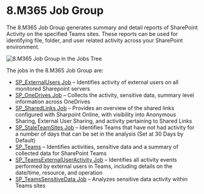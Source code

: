 # 8.M365 Job Group

The 8.M365 Job Group generates summary and detail reports of SharePoint Activity on the specified
Teams sites. These reports can be used for identifying file, folder, and user related activity
across your SharePoint environment.

![8.M365 Job Group in the Jobs Tree](/img/versioned_docs/enterpriseauditor_11.6/enterpriseauditor/admin/hostmanagement/jobstree.webp)

The jobs in the 8.M365 Job Group are:

- [SP_ExternalUsers Job](/docs/accessanalyzer/11.6/enterpriseauditor/solutions/sharepoint/m365/sp_externalusers.md)
  – Identifies activity of external users on all monitored Sharepoint servers
- [SP_OneDrives Job](/docs/accessanalyzer/11.6/enterpriseauditor/solutions/sharepoint/m365/sp_onedrives.md)
  – Collects the activity, sensitive data, summary level information across OneDrives
- [SP_SharedLinks Job](/docs/accessanalyzer/11.6/enterpriseauditor/solutions/sharepoint/m365/sp_sharedlinks.md)
  – Provides an overview of the shared links configured with Sharpoint Online, with visibility into
  Anonymous Sharing, External User Sharing, and activity pertaining to Shared Links
- [SP_StaleTeamSites Job](/docs/accessanalyzer/11.6/enterpriseauditor/solutions/sharepoint/m365/sp_staleteamsites.md)
  – Identifies Teams that have not had activity for a number of days that can be set in the analysis
  (Set at 30 Days by Default)
- [SP_Teams](/docs/accessanalyzer/11.6/enterpriseauditor/solutions/sharepoint/m365/sp_teams.md)
  – Identifies activities, sensitive data and a summary of collected data for SharePoint Teams
- [SP_TeamsExternalUserActivity Job](/docs/accessanalyzer/11.6/enterpriseauditor/solutions/sharepoint/m365/sp_teamsexternaluseractivity.md)
  – Identifies all activity events performed by external users in Teams, including details on the
  date/time, resource, and operation
- [SP_TeamsSensitiveData Job](/docs/accessanalyzer/11.6/enterpriseauditor/solutions/sharepoint/m365/sp_teamssensitivedata.md)
  – Analyzes sensitive data activity within Teams sites
